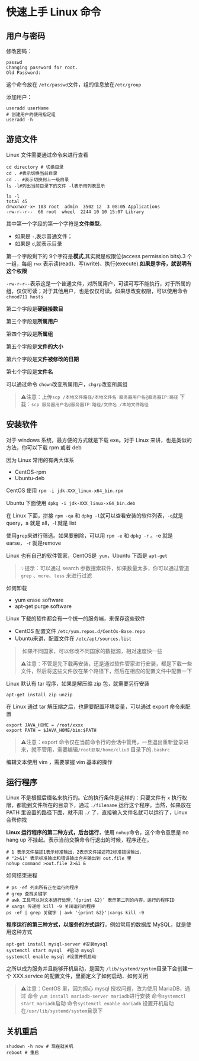 # 快速上手 Linux 命令

## 用户与密码

修改密码：

```shell
passwd
Changing password for root.
Old Password:
```

这个命令放在 `/etc/passwd`文件，组的信息放在`/etc/group`



添加用户：

```shell
useradd userName
# 创建用户的使用指定组
useradd -h
```

## 游览文件

Linux 文件需要通过命令来进行查看

```shell
cd directory # 切换目录
cd . #表示切换当前目录
cd .. #表示切换到上一级目录
ls -l#列出当前目录下的文件 -l表示用列表显示
```



```shell
ls -l
total 45
drwxrwxr-x+ 103 root  admin  3502 12  3 08:05 Applications
-rw-r--r--  66 root  wheel  2244 10 10 15:07 Library
```

其中第一个字段的第一个字符是**文件类型**。

- 如果是 `-`,表示普通文件；
- 如果是 `d`,就表示目录

第一个字段剩下的 9个字符是**模式**,其实就是权限位(access permission bits).3 个一组，每组 `rwx` 表示读(read)、写(write)、执行(execute).**如果是字母，就说明有这个权限**

`-rw-r-r--`表示这是一个普通文件，对所属用户，可读可写不能执行，对于所属的组，仅仅可读；对于其他用户，也是仅仅可读。如果想改变权限，可以使用命令 `chmod711 hosts`

第二个字段是**硬链接数目**

第三个字段是**所属用户**

第四个字段是**所属组**

第五个字段是**文件的大小**

第六个字段是**文件被修改的日期**

第七个字段是**文件名**

可以通过命令 `chown`改变所属用户，`chgrp`改变所属组

> ⚠️注意：上传`scp /本地文件路径/本地文件名 服务器用户名@服务器IP:路径`
> 下载：`scp 服务器用户名@服务器IP:路径/文件名 /本地文件路径`

## 安装软件

对于 windows 系统，最方便的方式就是下载 exe。对于 Linux 来讲，也是类似的方法，你可以下载 rpm 或者 deb

因为 Linux 常用的有两大体系

- CentOS-rpm
- Ubuntu-deb

CentOS 使用 `rpm -i jdk-XXX_linux-x64_bin.rpm`

Ubuntu 下面使用 `dpkg -i jdk-XXX_linux-x64_bin.deb`

 在 Linux 下面，拼接 `rpm -qa` 和 `dpkg -l`就可以查看安装的软件列表，`-q`就是 query，a 就是 all，-l 就是 list

使用`grep`来进行筛选。如果要删除，可以用 `rpm -e` 和 `dpkg -r` 。-e 就是 earse， -r 就是remove



Linux 也有自己的软件管家，CentOS是` yum`，Ubuntu 下面是 `apt-get`

> 💡提示：可以通过 search 参数搜索软件，如果数量太多，你可以通过管道 `grep` 、`more`、`less` 来进行过滤
>
> 

如何卸载

- yum erase software
- apt-get purge software



Linux 下载的软件都会有一个统一的服务端，来保存这些软件

- CentOS 配置文件 `/etc/yum.repos.d/CentOs-Base.repo`
- Ubuntu来讲，配置文件在 `/etc/apt/sources.list`



> ​	如果不同国家，可以修改不同国家的数据源，相对速度快一些
>
> ⚠️注意：不管是先下载再安装，还是通过软件管家进行安装，都是下载一些文件，然后将这些文件放在某个路径下，然后在相应的配置文件中配置一下



Linux 默认有 tar 程序，如果是解压缩 zip 包，就需要另行安装

```shell
apt-get install zip unzip
```

在 Linux 通过 tar 解压缩之后，也需要配置环境变量，可以通过 export 命令来配置

```shell
export JAVA_HOME = /root/xxxx
export PATH = $JAVA_HOME/bin:$PATH
```

> ⚠️注意：export 命令仅在当前命令行的会话中管用，一旦退出重新登录进来，就不管用，需要编辑`/root获取/home/cliu8` 目录下的`.bashrc`

编辑文本使用 vim ，需要掌握 vim 基本的操作



## 运行程序

Linux 不是根据后缀名来执行的。它的执行条件是这样的：只要文件有 `x` 执行权限，都能到文件所在的目录下，通过 `./filename` 运行这个程序。当然，如果放在 PATH 里设置的路径下面，就不用 `./` 了，直接输入文件名就可以运行了，Linux 会帮你找

**Linux 运行程序的第二种方式，后台运行**，使用 `nohup`命令，这个命令意思是 no hang up 不挂起。表示当前交换命令行退出的时候，程序还在。



```shell
# 1 表示文件描述1表示标准输出，2表示文件描述符2标准错误输出，
# "2>&1" 表示标准输出和错误输出合并输出到 out.file 里
nohup command >out.file 2>&1 &
```

如何结束进程

```shell
# ps -ef 列出所有正在运行的程序
# grep 查找关键字
# awk 工具可以对文本进行处理,‘{print &2}’ 表示第二列的内容，运行的程序ID
# xargs 传递给 kill -9 关闭运行的程序
ps -ef | grep 关键字 | awk '{print &2}'|xargs kill -9

```



**程序运行的第三种方式，以服务的方式运行**，例如常用的数据库 MySQL，就是使用这种方式

```shell
apt-get install mysql-server #安装mysql
systemctl start mysql  #启动 mysql
systemctl enable mysql #设置开机启动
```

之所以成为服务并且能够开机启动，是因为 `/lib/systemd/system`目录下会创建一个 XXX.service 的配置文件，里面定义了如何启动、如何关闭

> ⚠️注意：CentOS 里，因为担心 mysql 授权问题，改为使用 MariaDB，通过
> 命令 `yum install mariadb-server mariadb`进行安装
> 命令`systemctl start mariadb`启动
> 命令`systemctl enable mariadb` 设置开机启动
> 在`/usr/lib/systemd/system`目录下

## 关机重启

```shell
shudown -h now # 现在就关机
reboot # 重启
```

